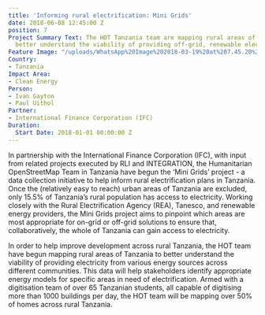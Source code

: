 ```yaml
---
title: 'Informing rural electrification: Mini Grids'
date: 2018-06-08 12:45:00 Z
position: 7
Project Summary Text: The HOT Tanzania team are mapping rural areas of Tanzania to
  better understand the viability of providing off-grid, renewable electricity solutions.
Feature Image: "/uploads/WhatsApp%20Image%202018-03-19%20at%207.45.20%20PM.jpeg"
Country:
- Tanzania
Impact Area:
- Clean Energy
Person:
- Ivan Gayton
- Paul Uithol
Partner:
- International Finance Corporation (IFC)
Duration:
  Start Date: 2018-01-01 00:00:00 Z
---
```


In partnership with the International Finance Corporation (IFC), with input from related projects executed by RLI and INTEGRATION, the Humanitarian OpenStreetMap Team in Tanzania have begun the ‘Mini Grids’ project - a data collection initiative to help inform rural electrification plans in Tanzania. Once the (relatively easy to reach) urban areas of Tanzania are excluded, only 15.5% of Tanzania’s rural population has access to electricity. Working closely with the Rural Electrification Agency (REA), Tanesco, and renewable energy providers, the Mini Grids project aims to pinpoint which areas are most appropriate for on-grid or off-grid solutions to ensure that, collaboratively, the whole of Tanzania can gain access to electricity.

In order to help improve development across rural Tanzania, the HOT team have begun mapping rural areas of Tanzania to better understand the viability of providing electricity from various energy sources across different communities. This data will help stakeholders identify appropriate energy models for specific areas in need of electrification. Armed with a digitisation team of over 65 Tanzanian students, all capable of digitising more than 1000 buildings per day, the HOT team will be mapping over 50% of homes across rural Tanzania.